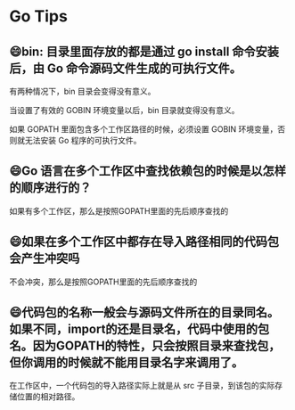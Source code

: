 # Go Tips


## :smile:bin: 目录里面存放的都是通过 go install 命令安装后，由 Go 命令源码文件生成的可执行文件。
有两种情况下，bin 目录会变得没有意义。

当设置了有效的 GOBIN 环境变量以后，bin 目录就变得没有意义。

如果 GOPATH 里面包含多个工作区路径的时候，必须设置 GOBIN 环境变量，否则就无法安装 Go 程序的可执行文件。

## :smile:Go 语言在多个工作区中查找依赖包的时候是以怎样的顺序进行的？
如果有多个工作区，那么是按照GOPATH里面的先后顺序查找的

## :smile:如果在多个工作区中都存在导入路径相同的代码包会产生冲突吗
不会冲突，那么是按照GOPATH里面的先后顺序查找的

## :smile:代码包的名称一般会与源码文件所在的目录同名。如果不同，import的还是目录名，代码中使用的包名。因为GOPATH的特性，只会按照目录来查找包，但你调用的时候就不能用目录名字来调用了。
在工作区中，一个代码包的导入路径实际上就是从 src 子目录，到该包的实际存储位置的相对路径。


